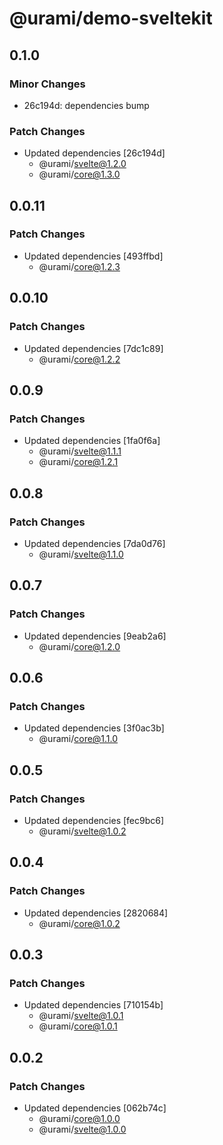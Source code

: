 # @urami/demo-sveltekit

## 0.1.0

### Minor Changes

- 26c194d: dependencies bump

### Patch Changes

- Updated dependencies [26c194d]
  - @urami/svelte@1.2.0
  - @urami/core@1.3.0

## 0.0.11

### Patch Changes

- Updated dependencies [493ffbd]
  - @urami/core@1.2.3

## 0.0.10

### Patch Changes

- Updated dependencies [7dc1c89]
  - @urami/core@1.2.2

## 0.0.9

### Patch Changes

- Updated dependencies [1fa0f6a]
  - @urami/svelte@1.1.1
  - @urami/core@1.2.1

## 0.0.8

### Patch Changes

- Updated dependencies [7da0d76]
  - @urami/svelte@1.1.0

## 0.0.7

### Patch Changes

- Updated dependencies [9eab2a6]
  - @urami/core@1.2.0

## 0.0.6

### Patch Changes

- Updated dependencies [3f0ac3b]
  - @urami/core@1.1.0

## 0.0.5

### Patch Changes

- Updated dependencies [fec9bc6]
  - @urami/svelte@1.0.2

## 0.0.4

### Patch Changes

- Updated dependencies [2820684]
  - @urami/core@1.0.2

## 0.0.3

### Patch Changes

- Updated dependencies [710154b]
  - @urami/svelte@1.0.1
  - @urami/core@1.0.1

## 0.0.2

### Patch Changes

- Updated dependencies [062b74c]
  - @urami/core@1.0.0
  - @urami/svelte@1.0.0
